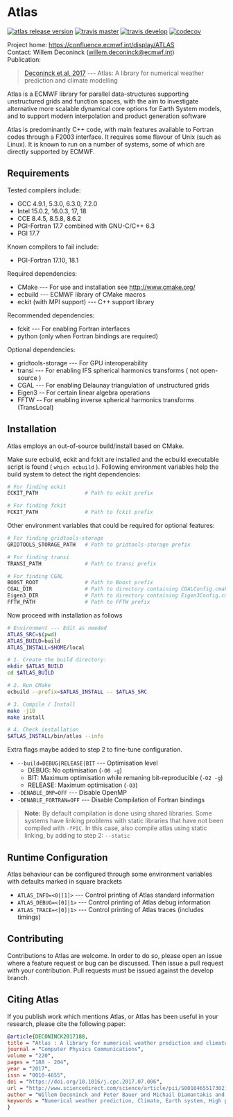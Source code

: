 Atlas
=====

[![atlas release version](https://img.shields.io/github/release/ecmwf/atlas.svg)](https://github.com/ecmwf/atlas/releases/latest)
[![travis master](https://img.shields.io/travis/ecmwf/atlas/master.svg?label=master&logo=travis)](http://travis-ci.org/ecmwf/atlas "master")
[![travis develop](https://img.shields.io/travis/ecmwf/atlas/develop.svg?label=develop&logo=travis)](http://travis-ci.org/ecmwf/atlas "develop")
[![codecov](https://codecov.io/gh/ecmwf/atlas/branch/develop/graph/badge.svg)](https://codecov.io/gh/ecmwf/atlas)

Project home: https://confluence.ecmwf.int/display/ATLAS  
Contact: Willem Deconinck (willem.deconinck@ecmwf.int)  
Publication:
   >  [Deconinck et al, 2017](https://doi.org/10.1016/j.cpc.2017.07.006) --- 
   >  Atlas: A library for numerical weather prediction and climate modelling

Atlas is a ECMWF library for parallel data-structures supporting unstructured
grids and function spaces, with the aim to investigate alternative more scalable
dynamical core options for Earth System models, and to support modern interpolation
and product generation software

Atlas is predominantly C++ code, with main features available to Fortran codes
through a F2003 interface. It requires some flavour of Unix (such as Linux).
It is known to run on a number of systems, some of which are directly supported
by ECMWF.

Requirements
------------

Tested compilers include:

- GCC 4.9.1, 5.3.0, 6.3.0, 7.2.0
- Intel 15.0.2, 16.0.3, 17, 18
- CCE 8.4.5, 8.5.8, 8.6.2
- PGI-Fortran 17.7 combined with GNU-C/C++ 6.3
- PGI 17.7

Known compilers to fail include:

- PGI-Fortran 17.10, 18.1

Required dependencies:

- CMake --- For use and installation see http://www.cmake.org/
- ecbuild --- ECMWF library of CMake macros
- eckit (with MPI support) --- C++ support library

Recommended dependencies:

- fckit --- For enabling Fortran interfaces
- python (only when Fortran bindings are required)

Optional dependencies:

- gridtools-storage --- For GPU interoperability
- transi --- For enabling IFS spherical harmonics transforms ( not open-source )
- CGAL --- For enabling Delaunay triangulation of unstructured grids
- Eigen3 -- For certain linear algebra operations
- FFTW -- For enabling inverse spherical harmonics transforms (TransLocal)

Installation
------------

Atlas employs an out-of-source build/install based on CMake.

Make sure ecbuild, eckit and fckit are installed and the ecbuild
executable script is found ( `which ecbuild` ). Following environment variables
help the build system to detect the right dependencies:

```bash
# For finding eckit
ECKIT_PATH               # Path to eckit prefix

# For finding fckit
FCKIT_PATH               # Path to fckit prefix
```

Other environment variables that could be required for optional features:

```bash
# For finding gridtools-storage
GRIDTOOLS_STORAGE_PATH   # Path to gridtools-storage prefix

# For finding transi
TRANSI_PATH              # Path to transi prefix

# For finding CGAL
BOOST_ROOT               # Path to Boost prefix
CGAL_DIR                 # Path to directory containing CGALConfig.cmake
Eigen3_DIR               # Path to directory containing Eigen3Config.cmake
FFTW_PATH                # Path to FFTW prefix
```

Now proceed with installation as follows

```bash
# Environment --- Edit as needed
ATLAS_SRC=$(pwd)
ATLAS_BUILD=build
ATLAS_INSTALL=$HOME/local

# 1. Create the build directory:
mkdir $ATLAS_BUILD
cd $ATLAS_BUILD

# 2. Run CMake
ecbuild --prefix=$ATLAS_INSTALL -- $ATLAS_SRC

# 3. Compile / Install
make -j10
make install

# 4. Check installation
$ATLAS_INSTALL/bin/atlas --info
```

Extra flags maybe added to step 2 to fine-tune configuration.

- `--build=DEBUG|RELEASE|BIT` --- Optimisation level
  * DEBUG:   No optimisation (`-O0 -g`)
  * BIT:     Maximum optimisation while remaning bit-reproducible (`-O2 -g`)
  * RELEASE: Maximum optimisation (`-O3`)
- `-DENABLE_OMP=OFF` --- Disable OpenMP
- `-DENABLE_FORTRAN=OFF` --- Disable Compilation of Fortran bindings

> **Note:**
> By default compilation is done using shared libraries. Some systems have linking
> problems with static libraries that have not been compiled with `-fPIC`.
> In this case, also compile atlas using static linking, by adding to step 2:
    `--static`

Runtime Configuration
---------------------

Atlas behaviour can be configured through some environment variables with defaults marked in square brackets

- `ATLAS_INFO=<0|[1]>`  --- Control printing of Atlas standard information
- `ATLAS_DEBUG=<[0]|1>` --- Control printing of Atlas debug information
- `ATLAS_TRACE=<[0]|1>` --- Control printing of Atlas traces (includes timings)

Contributing
------------
Contributions to Atlas are welcome. In order to do so, please open an issue
where a feature request or bug can be discussed. Then issue a pull request
with your contribution. Pull requests must be issued against the develop branch.

Citing Atlas
------------
If you publish work which mentions Atlas, or Atlas has been useful in your research,
please cite the following paper:

```bibtex
@article{DECONINCK2017188,
title = "Atlas : A library for numerical weather prediction and climate modelling",
journal = "Computer Physics Communications",
volume = "220",
pages = "188 - 204",
year = "2017",
issn = "0010-4655",
doi = "https://doi.org/10.1016/j.cpc.2017.07.006",
url = "http://www.sciencedirect.com/science/article/pii/S0010465517302138",
author = "Willem Deconinck and Peter Bauer and Michail Diamantakis and Mats Hamrud and Christian Kühnlein and Pedro Maciel and Gianmarco Mengaldo and Tiago Quintino and Baudouin Raoult and Piotr K. Smolarkiewicz and Nils P. Wedi",
keywords = "Numerical weather prediction, Climate, Earth system, High performance computing, Meteorology, Flexible mesh data structure"
}
```

